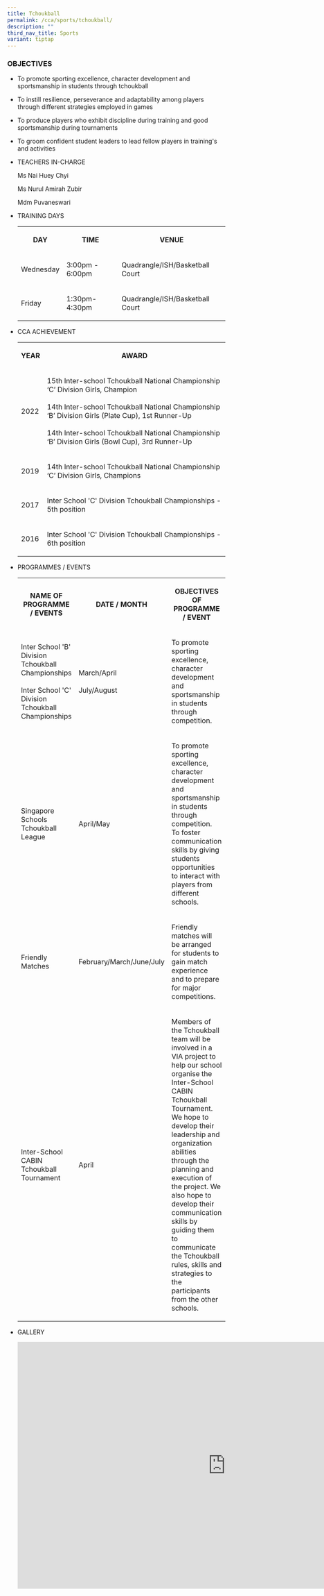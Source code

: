 ```yaml
---
title: Tchoukball
permalink: /cca/sports/tchoukball/
description: ""
third_nav_title: Sports
variant: tiptap
---
```

<h3>OBJECTIVES</h3><ul data-tight="true" class="tight"><li><p>To promote sporting excellence, character development and sportsmanship in students through tchoukball&nbsp; &nbsp; &nbsp;</p></li><li><p>To instill resilience, perseverance and adaptability among players through different strategies employed in games&nbsp;</p></li><li><p>To produce players who exhibit discipline during training and good sportsmanship during tournaments&nbsp;</p></li><li><p>To groom confident student leaders to lead fellow players in training's and activities</p></li></ul><ul><li><p>TEACHERS IN-CHARGE</p><p>Ms Nai Huey Chyi</p><p>Ms Nurul Amirah Zubir</p><p>Mdm Puvaneswari</p></li><li><p>TRAINING DAYS</p><p></p><table><tbody><tr><th rowspan="1" colspan="1"><p>DAY</p></th><th rowspan="1" colspan="1"><p>TIME</p></th><th rowspan="1" colspan="1"><p>VENUE</p></th></tr><tr><td rowspan="1" colspan="1"><p>Wednesday</p></td><td rowspan="1" colspan="1"><p>3:00pm - 6:00pm</p></td><td rowspan="1" colspan="1"><p>Quadrangle/ISH/Basketball Court</p></td></tr><tr><td rowspan="1" colspan="1"><p>Friday</p></td><td rowspan="1" colspan="1"><p>1:30pm-4:30pm</p></td><td rowspan="1" colspan="1"><p>Quadrangle/ISH/Basketball Court<br></p></td></tr></tbody></table></li><li><p>CCA ACHIEVEMENT</p><p></p><table><tbody><tr><th rowspan="1" colspan="1"><p>YEAR</p></th><th rowspan="1" colspan="1"><p>AWARD</p></th></tr><tr><td rowspan="1" colspan="1"><p>2022</p></td><td rowspan="1" colspan="1"><p>15th Inter-school Tchoukball National Championship ‘C’ Division Girls, Champion<br><br>14th Inter-school Tchoukball National Championship ‘B’ Division Girls (Plate Cup), 1st Runner-Up<br><br>14th Inter-school Tchoukball National Championship ‘B’ Division Girls (Bowl Cup), 3rd Runner-Up</p></td></tr><tr><td rowspan="1" colspan="1"><p>2019</p></td><td rowspan="1" colspan="1"><p>14th Inter-school Tchoukball National Championship ‘C’ Division Girls, Champions</p></td></tr><tr><td rowspan="1" colspan="1"><p>2017</p></td><td rowspan="1" colspan="1"><p>Inter School 'C' Division Tchoukball Championships - 5th position<br></p></td></tr><tr><td rowspan="1" colspan="1"><p>2016</p></td><td rowspan="1" colspan="1"><p>Inter School 'C' Division Tchoukball Championships - 6th position</p></td></tr></tbody></table><p></p></li><li><p>PROGRAMMES / EVENTS</p><p></p><table><tbody><tr><th rowspan="1" colspan="1"><p>NAME OF PROGRAMME / EVENTS</p></th><th rowspan="1" colspan="1"><p>DATE / MONTH</p></th><th rowspan="1" colspan="1"><p>OBJECTIVES OF PROGRAMME / EVENT</p></th></tr><tr><td rowspan="1" colspan="1"><p>Inter School 'B' Division Tchoukball Championships<br><br>Inter School 'C' Division Tchoukball Championships</p></td><td rowspan="1" colspan="1"><p>March/April<br><br>July/August</p></td><td rowspan="1" colspan="1"><p>To promote sporting excellence, character development and sportsmanship in students through competition.</p></td></tr><tr><td rowspan="1" colspan="1"><p>Singapore Schools Tchoukball League<br></p></td><td rowspan="1" colspan="1"><p>April/May</p></td><td rowspan="1" colspan="1"><p>To promote sporting excellence, character development and sportsmanship in students through competition. <br>To foster communication skills by giving students opportunities to interact with players from different schools.</p></td></tr><tr><td rowspan="1" colspan="1"><p>Friendly Matches</p></td><td rowspan="1" colspan="1"><p>February/March/June/July</p></td><td rowspan="1" colspan="1"><p>Friendly matches will be arranged for students to gain match experience and to prepare for major competitions.<br></p></td></tr><tr><td rowspan="1" colspan="1"><p>Inter-School CABIN Tchoukball Tournament</p></td><td rowspan="1" colspan="1"><p>April</p></td><td rowspan="1" colspan="1"><p>Members of the Tchoukball team will be involved in a VIA project to help our school organise the Inter-School CABIN Tchoukball Tournament. We hope to develop their leadership and organization abilities through the planning and execution of the project. We also hope to develop their communication skills by guiding them to communicate the Tchoukball rules, skills and strategies to the participants from the other schools.</p></td></tr></tbody></table></li><li><p>GALLERY</p><p></p><div class="iframe-wrapper"><iframe height="569" width="960" allowfullscreen="true" frameborder="0" src="https://docs.google.com/presentation/d/e/2PACX-1vRzHWXOfEDyHKRFU3mWrsGcM67NCyxLlp0PbdZPyV_7jXtLa4nZA4nDnfjuxET5nKqLPYFzVERdgu2Y/embed?start=true&amp;loop=true&amp;delayms=3000"></iframe></div><p></p></li></ul><p></p>